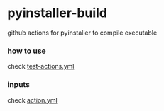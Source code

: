 # pyinstaller-build
github actions for pyinstaller to compile executable

### how to use

check [test-actions.yml](.github/workflows/test-actions.yml)

### inputs

check [action.yml](action.yml)

